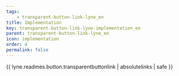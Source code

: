 ```yaml
---
tags: 
    - transparent-button-link-lyne_en
title: Implementation
key: transparent-button-link-lyne-implementation_en
parent: transparent-button-link-lyne_en
icon: implementation
order: 4
permalink: false  
---
```

{{ lyne.readmes.button.transparentbuttonlink | absolutelinks | safe }}


